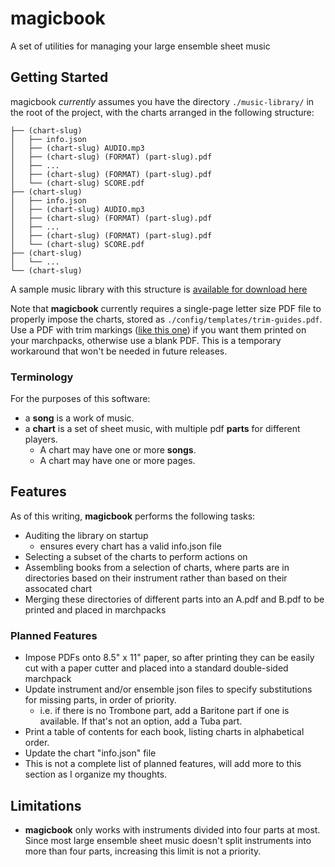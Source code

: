 # magicbook

A set of utilities for managing your large ensemble sheet music

## Getting Started

magicbook _currently_ assumes you have the directory `./music-library/` in the
root of the project, with the charts arranged in the following structure:

```
├── (chart-slug)
│   ├── info.json
│   ├── (chart-slug) AUDIO.mp3
│   ├── (chart-slug) (FORMAT) (part-slug).pdf
│   ├── ...
│   ├── (chart-slug) (FORMAT) (part-slug).pdf
│   └── (chart-slug) SCORE.pdf
├── (chart-slug)
│   ├── info.json
│   ├── (chart-slug) AUDIO.mp3
│   ├── (chart-slug) (FORMAT) (part-slug).pdf
│   ├── ...
│   ├── (chart-slug) (FORMAT) (part-slug).pdf
│   └── (chart-slug) SCORE.pdf
├── (chart-slug)
│   └── ...
└── (chart-slug)
```

A sample music library with this structure is
[available for download here](https://1drv.ms/f/s!AlNWUe2YKW0ehYUQOrpQwFzMWRFiQQ)

Note that **magicbook** currently requires a single-page letter size PDF file to
properly impose the charts, stored as `./config/templates/trim-guides.pdf`. Use
a PDF with trim markings
([like this one](https://1drv.ms/b/s!AlNWUe2YKW0ehYlRwEEp_Zb6asruSA?e=1gVmbA))
if you want them printed on your marchpacks, otherwise use a blank PDF. This is
a temporary workaround that won't be needed in future releases.

### Terminology

For the purposes of this software:

- a **song** is a work of music.
- a **chart** is a set of sheet music, with multiple pdf **parts** for different
  players.
  - A chart may have one or more **songs**.
  - A chart may have one or more pages.

## Features

As of this writing, **magicbook** performs the following tasks:

- Auditing the library on startup
  - ensures every chart has a valid info.json file
- Selecting a subset of the charts to perform actions on
- Assembling books from a selection of charts, where parts are in directories
  based on their instrument rather than based on their assocated chart
- Merging these directories of different parts into an A.pdf and B.pdf to be
  printed and placed in marchpacks

### Planned Features

- Impose PDFs onto 8.5" x 11" paper, so after printing they can be easily cut
  with a paper cutter and placed into a standard double-sided marchpack
- Update instrument and/or ensemble json files to specify substitutions for
  missing parts, in order of priority.
  - i.e. if there is no Trombone part, add a Baritone part if one is available.
    If that's not an option, add a Tuba part.
- Print a table of contents for each book, listing charts in alphabetical order.
- Update the chart "info.json" file
- This is not a complete list of planned features, will add more to this section
  as I organize my thoughts.

## Limitations

- **magicbook** only works with instruments divided into four parts at most.
  Since most large ensemble sheet music doesn't split instruments into more than
  four parts, increasing this limit is not a priority.
